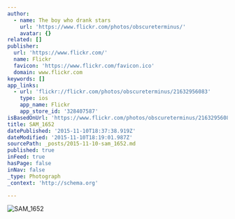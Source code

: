 ```yaml
---
author:
  - name: The boy who drank stars
    url: 'https://www.flickr.com/photos/obscureterminus/'
    avatar: {}
related: []
publisher:
  url: 'https://www.flickr.com/'
  name: Flickr
  favicon: 'https://www.flickr.com/favicon.ico'
  domain: www.flickr.com
keywords: []
app_links:
  - url: 'flickr://flickr.com/photos/obscureterminus/21632956083'
    type: ios
    app_name: Flickr
    app_store_id: '328407587'
isBasedOnUrl: 'https://www.flickr.com/photos/obscureterminus/21632956083/in/dateposted/'
title: SAM_1652
datePublished: '2015-11-10T18:37:38.919Z'
dateModified: '2015-11-10T18:19:01.987Z'
sourcePath: _posts/2015-11-10-sam_1652.md
published: true
inFeed: true
hasPage: false
inNav: false
_type: Photograph
_context: 'http://schema.org'

---
```

![SAM&lowbar;1652](https://farm1.staticflickr.com/669/21632956083_9a05fd2149_b.jpg)